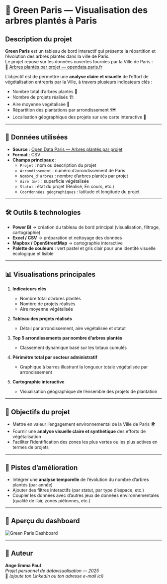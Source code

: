 # 🌳 Green Paris — Visualisation des arbres plantés à Paris

## Description du projet  
**Green Paris** est un tableau de bord interactif qui présente la répartition et l’évolution des arbres plantés dans la ville de Paris.  
Le projet repose sur les données ouvertes fournies par la Ville de Paris :  
🔗 [Arbres plantés par projet — opendata.paris.fr](https://opendata.paris.fr/explore/dataset/arbres-plantes-par-projet/information/?dataChart=eyJxdWVyaWVzIjpbeyJjaGFydHMiOlt7InR5cGUiOiJhcmVhIiwiZnVuYyI6IlNVTSIsInlBeGlzIjoiaW5kX2FyYl9wbGFudCIsInNjaWVudGlmaWNEaXNwbGF5Ijp0cnVlLCJjb2xvciI6IiM1RDlGQTMifV0sInhBeGlzIjoiZGF0ZV9maW5fdCIsIm1heHBvaW50cyI6IiIsInRpbWVzY2FsZSI6InllYXIiLCJzb3J0IjoiIiwiY29uZmlnIjp7ImRhdGFzZXQiOiJhcmJyZXMtcGxhbnRlcy1wYXItcHJvamV0Iiwib3B0aW9ucyI6e319fV0sImRpc3BsYXlMZWdlbmQiOnRydWUsImFsaWduTW9udGgiOnRydWV9)

L’objectif est de permettre une **analyse claire et visuelle** de l’effort de végétalisation entrepris par la Ville, à travers plusieurs indicateurs clés :  
- Nombre total d’arbres plantés 🌱  
- Nombre de projets réalisés 🏗️  
- Aire moyenne végétalisée 🌾  
- Répartition des plantations par arrondissement 🗺️  
- Localisation géographique des projets sur une carte interactive 📍  

---

## 🧩 Données utilisées  
- **Source** : [Open Data Paris — Arbres plantés par projet](https://opendata.paris.fr/explore/dataset/arbres-plantes-par-projet/information)  
- **Format** : CSV  
- **Champs principaux** :
  - `Projet` : nom ou description du projet  
  - `Arrondissement` : numéro d’arrondissement de Paris  
  - `Nombre_d'arbres` : nombre d’arbres plantés par projet  
  - `Aire (m²)` : superficie végétalisée  
  - `Statut` : état du projet (Réalisé, En cours, etc.)  
  - `Coordonnées géographiques` : latitude et longitude du projet  

---

## 🛠️ Outils & technologies  
- **Power BI** → création du tableau de bord principal (visualisation, filtrage, cartographie)  
- **Excel / CSV** → préparation et nettoyage des données  
- **Mapbox / OpenStreetMap** → cartographie interactive  
- **Palette de couleurs** : vert pastel et gris clair pour une identité visuelle écologique et lisible  

---

## 📊 Visualisations principales  
1. **Indicateurs clés**  
   - Nombre total d’arbres plantés  
   - Nombre de projets réalisés  
   - Aire moyenne végétalisée  

2. **Tableau des projets réalisés**  
   - Détail par arrondissement, aire végétalisée et statut  

3. **Top 5 arrondissements par nombre d’arbres plantés**  
   - Classement dynamique basé sur les totaux cumulés  

4. **Périmètre total par secteur administratif**  
   - Graphique à barres illustrant la longueur totale végétalisée par arrondissement  

5. **Cartographie interactive**  
   - Visualisation géographique de l’ensemble des projets de plantation  

---

## 🚀 Objectifs du projet  
- Mettre en valeur l’engagement environnemental de la Ville de Paris 🌍  
- Fournir une **analyse visuelle claire et synthétique** des efforts de végétalisation  
- Faciliter l’identification des zones les plus vertes ou les plus actives en termes de projets  

---

## 🧠 Pistes d’amélioration  
- Intégrer une **analyse temporelle** de l’évolution du nombre d’arbres plantés (par année)  
- Ajouter des filtres interactifs (par statut, par type d’espace, etc.)  
- Coupler les données avec d’autres jeux de données environnementales (qualité de l’air, zones piétonnes, etc.)  

---

## 📸 Aperçu du dashboard  
![Green Paris Dashboard](./ada25484-0cbe-473c-9ab5-c1d512509666.png)

---

## 👤 Auteur  
**Ange Emma Paul**  
*Projet personnel de datavisualisation — 2025*  
📧 *(ajoute ton LinkedIn ou ton adresse e-mail ici)*  
